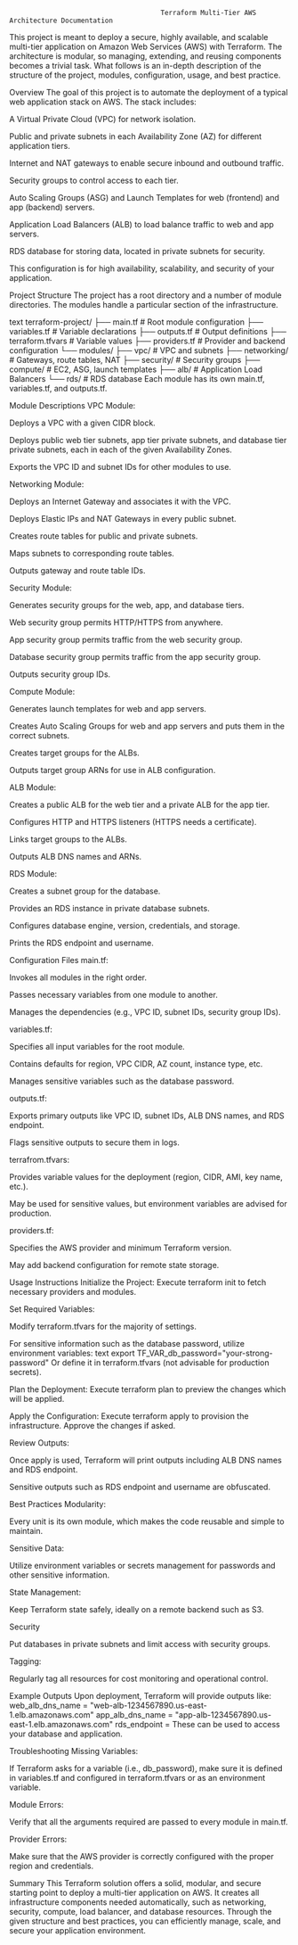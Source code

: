                                           Terraform Multi-Tier AWS Architecture Documentation

This project is meant to deploy a secure, highly available, and scalable multi-tier application on Amazon Web Services (AWS) with Terraform. The architecture is modular, so managing, extending, and reusing components becomes a trivial task. What follows is an in-depth description of the structure of the project, modules, configuration, usage, and best practice.

Overview
The goal of this project is to automate the deployment of a typical web application stack on AWS. The stack includes:

A Virtual Private Cloud (VPC) for network isolation.

Public and private subnets in each Availability Zone (AZ) for different application tiers.

Internet and NAT gateways to enable secure inbound and outbound traffic.

Security groups to control access to each tier.

Auto Scaling Groups (ASG) and Launch Templates for web (frontend) and app (backend) servers.

Application Load Balancers (ALB) to load balance traffic to web and app servers.

RDS database for storing data, located in private subnets for security.

This configuration is for high availability, scalability, and security of your application.

Project Structure
The project has a root directory and a number of module directories. The modules handle a particular section of the infrastructure.

text terraform-project/ ├── main.tf # Root module configuration ├── variables.tf # Variable declarations ├── outputs.tf # Output definitions ├── terraform.tfvars # Variable values ├── providers.tf # Provider and backend configuration └── modules/ ├── vpc/ # VPC and subnets ├── networking/ # Gateways, route tables, NAT ├── security/ # Security groups ├── compute/ # EC2, ASG, launch templates ├── alb/ # Application Load Balancers └── rds/ # RDS database Each module has its own main.tf, variables.tf, and outputs.tf.

Module Descriptions
VPC Module:

Deploys a VPC with a given CIDR block.

Deploys public web tier subnets, app tier private subnets, and database tier private subnets, each in each of the given Availability Zones.

Exports the VPC ID and subnet IDs for other modules to use.

Networking Module:

Deploys an Internet Gateway and associates it with the VPC.

Deploys Elastic IPs and NAT Gateways in every public subnet.

Creates route tables for public and private subnets.

Maps subnets to corresponding route tables.

Outputs gateway and route table IDs.

Security Module:

Generates security groups for the web, app, and database tiers.

Web security group permits HTTP/HTTPS from anywhere.

App security group permits traffic from the web security group.

Database security group permits traffic from the app security group.

Outputs security group IDs.

Compute Module:

Generates launch templates for web and app servers.

Creates Auto Scaling Groups for web and app servers and puts them in the correct subnets.

Creates target groups for the ALBs.

Outputs target group ARNs for use in ALB configuration.

ALB Module:

Creates a public ALB for the web tier and a private ALB for the app tier.

Configures HTTP and HTTPS listeners (HTTPS needs a certificate).

Links target groups to the ALBs.

Outputs ALB DNS names and ARNs.

RDS Module:

Creates a subnet group for the database.

Provides an RDS instance in private database subnets.

Configures database engine, version, credentials, and storage.

Prints the RDS endpoint and username.

Configuration Files
main.tf:

Invokes all modules in the right order.

Passes necessary variables from one module to another.

Manages the dependencies (e.g., VPC ID, subnet IDs, security group IDs).

variables.tf:

Specifies all input variables for the root module.

Contains defaults for region, VPC CIDR, AZ count, instance type, etc.

Manages sensitive variables such as the database password.

outputs.tf:

Exports primary outputs like VPC ID, subnet IDs, ALB DNS names, and RDS endpoint.

Flags sensitive outputs to secure them in logs.

terrafrom.tfvars:

Provides variable values for the deployment (region, CIDR, AMI, key name, etc.).

May be used for sensitive values, but environment variables are advised for production.

providers.tf:

Specifies the AWS provider and minimum Terraform version.

May add backend configuration for remote state storage.

Usage Instructions
Initialize the Project: Execute terraform init to fetch necessary providers and modules.

Set Required Variables:

Modify terraform.tfvars for the majority of settings.

For sensitive information such as the database password, utilize environment variables:
text export TF_VAR_db_password="your-strong-password" Or define it in terraform.tfvars (not advisable for production secrets).

Plan the Deployment: Execute terraform plan to preview the changes which will be applied.

Apply the Configuration: Execute terraform apply to provision the infrastructure. Approve the changes if asked.

Review Outputs:

Once apply is used, Terraform will print outputs including ALB DNS names and RDS endpoint.

Sensitive outputs such as RDS endpoint and username are obfuscated.

Best Practices
Modularity:

Every unit is its own module, which makes the code reusable and simple to maintain.

Sensitive Data:

Utilize environment variables or secrets management for passwords and other sensitive information.

State Management:

Keep Terraform state safely, ideally on a remote backend such as S3.

Security

Put databases in private subnets and limit access with security groups.

Tagging:

Regularly tag all resources for cost monitoring and operational control.

Example Outputs
Upon deployment, Terraform will provide outputs like:
web_alb_dns_name = "web-alb-1234567890.us-east-1.elb.amazonaws.com"
app_alb_dns_name = "app-alb-1234567890.us-east-1.elb.amazonaws.com"
rds_endpoint =
These can be used to access your database and application.

Troubleshooting
Missing Variables:

If Terraform asks for a variable (i.e., db_password), make sure it is defined in variables.tf and configured in terraform.tfvars or as an environment variable.

Module Errors:

Verify that all the arguments required are passed to every module in main.tf.

Provider Errors:

Make sure that the AWS provider is correctly configured with the proper region and credentials.

Summary
This Terraform solution offers a solid, modular, and secure starting point to deploy a multi-tier application on AWS. It creates all infrastructure components needed automatically, such as networking, security, compute, load balancer, and database resources. Through the given structure and best practices, you can efficiently manage, scale, and secure your application environment.
